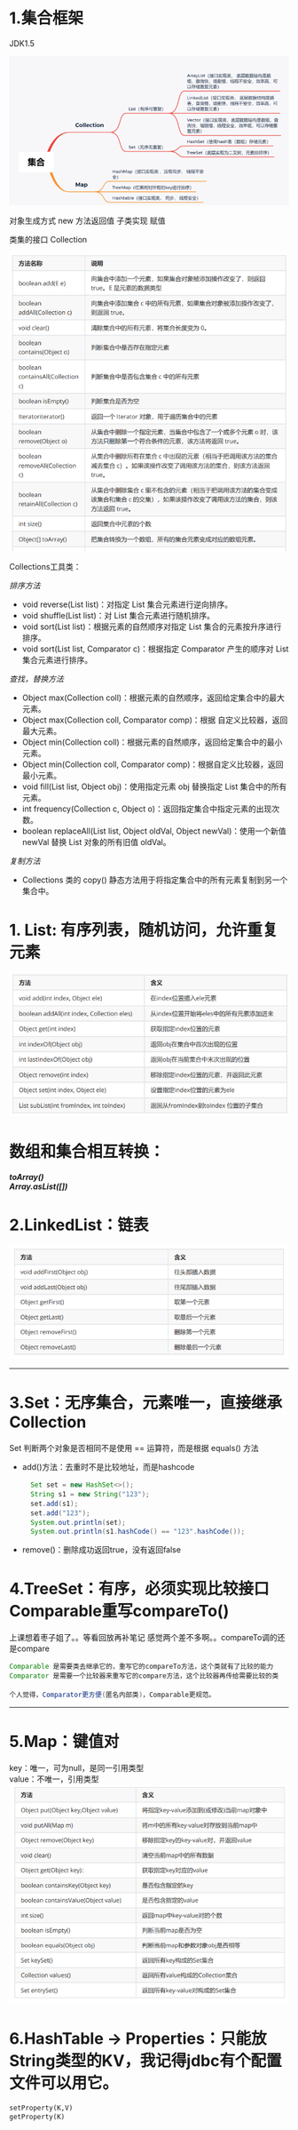 # 1.集合框架

JDK1.5

![集合.png](../../../res/img/集合.png)

对象生成方式
new
方法返回值
子类实现
赋值


类集的接口 Collection

![Collection.png](../../../res/img/Collection.png)

Collections工具类：

*排序方法*
* void reverse(List list)：对指定 List 集合元素进行逆向排序。
* void shuffle(List list)：对 List 集合元素进行随机排序。
* void sort(List list)：根据元素的自然顺序对指定 List 集合的元素按升序进行排序。
* void sort(List list, Comparator c)：根据指定 Comparator 产生的顺序对 List 集合元素进行排序。

*查找，替换方法*
* Object max(Collection coll)：根据元素的自然顺序，返回给定集合中的最大元素。
* Object max(Collection coll, Comparator comp)：根据 自定义比较器，返回最大元素。
* Object min(Collection coll)：根据元素的自然顺序，返回给定集合中的最小元素。
* Object min(Collection coll, Comparator comp)：根据自定义比较器，返回最小元素。
* void fill(List list, Object obj)：使用指定元素 obj 替换指定 List 集合中的所有元素。
* int frequency(Collection c, Object o)：返回指定集合中指定元素的出现次数。
* boolean replaceAll(List list, Object oldVal, Object newVal)：使用一个新值 newVal 替换 List 对象的所有旧值 oldVal。

*复制方法*
- Collections 类的 copy() 静态方法用于将指定集合中的所有元素复制到另一个集合中。



# 1. List: 有序列表，随机访问，允许重复元素
![List.png](../../../res/img/List.png)


# **数组和集合相互转换：**
    
   ***toArray()***<br>
   ***Array.asList([])***
# 2.LinkedList：链表

![LinkedList.png](../../../res/img/LinkedList.png)

---
# 3.Set：无序集合，元素唯一，直接继承Collection
Set 判断两个对象是否相同不是使用 == 运算符，而是根据 equals() 方法
   * add()方法：去重时不是比较地址，而是hashcode
     ~~~ java
       Set set = new HashSet<>();
       String s1 = new String("123");
       set.add(s1);
       set.add("123");
       System.out.println(set);
       System.out.println(s1.hashCode() == "123".hashCode());
     ~~~
   * remove()：删除成功返回true，没有返回false

# 4.TreeSet：有序，必须实现比较接口Comparable重写compareTo()
上课想着枣子姐了。。等看回放再补笔记
感觉两个差不多啊。。compareTo调的还是compare

``` java
Comparable 是需要类去继承它的，重写它的compareTo方法，这个类就有了比较的能力
Comparator 是需要一个比较器来重写它的compare方法，这个比较器再传给需要比较的类

个人觉得，Comparator更方便(匿名内部类)，Comparable更规范。
```


-----
# 5.Map：键值对
   key：唯一，可为null，是同一引用类型<br>
   value：不唯一，引用类型
![Map.png](../../../res/img/Map.png)
# 6.HashTable -> Properties：只能放String类型的KV，我记得jdbc有个配置文件可以用它。
   ~~~
   setProperty(K,V)
   getProperty(K)
   ~~~